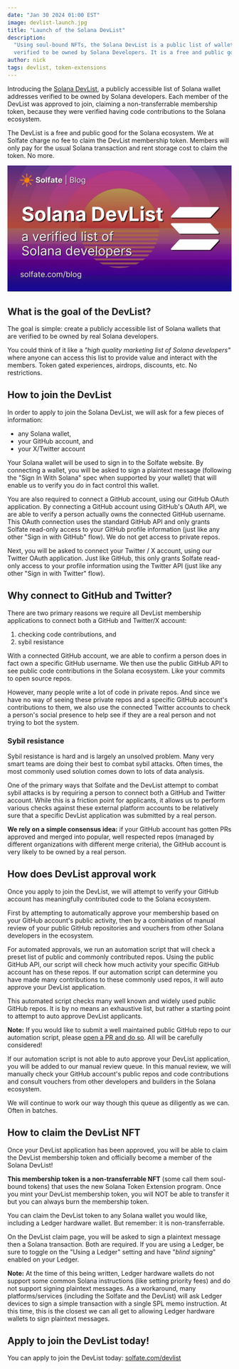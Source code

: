 ```yaml
---
date: "Jan 30 2024 01:00 EST"
image: devlist-launch.jpg
title: "Launch of the Solana DevList"
description:
  "Using soul-bound NFTs, the Solana DevList is a public list of wallets
  verified to be owned by Solana Developers. It is a free and public good."
author: nick
tags: devlist, token-extensions
---
```


Introducing the [Solana DevList](./devlist-launch), a publicly accessible list
of Solana wallet addresses verified to be owned by Solana developers. Each
member of the DevList was approved to join, claiming a non-transferrable
membership token, because they were verified having code contributions to the
Solana ecosystem.

The DevList is a free and public good for the Solana ecosystem. We at Solfate
charge no fee to claim the DevList membership token. Members will only pay for
the usual Solana transaction and rent storage cost to claim the token. No more.

[![Launch of the Solana DevList: A List of Verified Solana Developers](/public/media/blog/devlist-launch.jpg)](./devlist-launch.md)

## What is the goal of the DevList?

The goal is simple: create a publicly accessible list of Solana wallets that are
verified to be owned by real Solana developers.

You could think of it like a _"high quality marketing list of Solana
developers"_ where anyone can access this list to provide value and interact
with the members. Token gated experiences, airdrops, discounts, etc. No
restrictions.

## How to join the DevList

In order to apply to join the Solana DevList, we will ask for a few pieces of
information:

- any Solana wallet,
- your GitHub account, and
- your X/Twitter account

Your Solana wallet will be used to sign in to the Solfate website. By connecting
a wallet, you will be asked to sign a plaintext message (following the "Sign In
With Solana" spec when supported by your wallet) that will enable us to verify
you do in fact control this wallet.

You are also required to connect a GitHub account, using our GitHub OAuth
application. By connecting a GitHub account using GitHub's OAuth API, we are
able to verify a person actually owns the connected GitHub username. This OAuth
connection uses the standard GitHub API and only grants Solfate read-only access
to your GitHub profile information (just like any other "Sign in with GitHub"
flow). We do not get access to private repos.

Next, you will be asked to connect your Twitter / X account, using our Twitter
OAuth application. Just like GitHub, this only grants Solfate read-only access
to your profile information using the Twitter API (just like any other "Sign in
with Twitter" flow).

## Why connect to GitHub and Twitter?

There are two primary reasons we require all DevList membership applications to
connect both a GitHub and Twitter/X account:

1. checking code contributions, and
2. sybil resistance

With a connected GitHub account, we are able to confirm a person does in fact
own a specific GitHub username. We then use the public GitHub API to see public
code contributions in the Solana ecosystem. Like your commits to open source
repos.

However, many people write a lot of code in private repos. And since we have no
way of seeing these private repos and a specific GitHub account's contributions
to them, we also use the connected Twitter accounts to check a person's social
presence to help see if they are a real person and not trying to bot the system.

### Sybil resistance

Sybil resistance is hard and is largely an unsolved problem. Many very smart
teams are doing their best to combat sybil attacks. Often times, the most
commonly used solution comes down to lots of data analysis.

One of the primary ways that Solfate and the DevList attempt to combat sybil
attacks is by requiring a person to connect both a GitHub and Twitter account.
While this is a friction point for applicants, it allows us to perform various
checks against these external platform accounts to be relatively sure that a
specific DevList application was submitted by a real person.

**We rely on a simple consensus idea:** if your GitHub account has gotten PRs
approved and merged into popular, well respected repos (managed by different
organizations with different merge criteria), the GitHub account is very likely
to be owned by a real person.

## How does DevList approval work

Once you apply to join the DevList, we will attempt to verify your GitHub
account has meaningfully contributed code to the Solana ecosystem.

First by attempting to automatically approve your membership based on your
GitHub account's public activity, then by a combination of manual review of your
public GitHub repositories and vouchers from other Solana developers in the
ecosystem.

For automated approvals, we run an automation script that will check a preset
list of public and commonly contributed repos. Using the public GitHub API, our
script will check how much activity your specific GitHub account has on these
repos. If our automation script can determine you have made many contributions
to these commonly used repos, it will auto approve your DevList application.

This automated script checks many well known and widely used public GitHub
repos. It is by no means an exhaustive list, but rather a starting point to
attempt to auto approve DevList applicants.

**Note:** If you would like to submit a well maintained public GitHub repo to
our automation script, please
[open a PR and do so](https://github.com/solfate/website). All will be carefully
considered!

If our automation script is not able to auto approve your DevList application,
you will be added to our manual review queue. In this manual review, we will
manually check your GitHub account's public repos and code contributions and
consult vouchers from other developers and builders in the Solana ecosystem.

We will continue to work our way though this queue as diligently as we can.
Often in batches.

## How to claim the DevList NFT

Once your DevList application has been approved, you will be able to claim the
DevList membership token and officially become a member of the Solana DevList!

**This membership token is a non-transferrable NFT** (some call them soul-bound
tokens) that uses the new Solana Token Extension program. Once you mint your
DevList membership token, you will NOT be able to transfer it but you can always
burn the membership token.

You can claim the DevList token to any Solana wallet you would like, including a
Ledger hardware wallet. But remember: it is non-transferrable.

On the DevList claim page, you will be asked to sign a plaintext message then a
Solana transaction. Both are required. If you are using a Ledger, be sure to
toggle on the "Using a Ledger" setting and have "_blind signing_" enabled on
your Ledger.

**Note:** At the time of this being written, Ledger hardware wallets do not
support some common Solana instructions (like setting priority fees) and do not
support signing plaintext messages. As a workaround, many platforms/services
(including the Solfate and the DevList) will ask Ledger devices to sign a simple
transaction with a single SPL memo instruction. At this time, this is the
closest we can all get to allowing Ledger hardware wallets to sign plaintext
messages.

## Apply to join the DevList today!

You can apply to join the DevList today: [solfate.com/devlist](/devlist)
